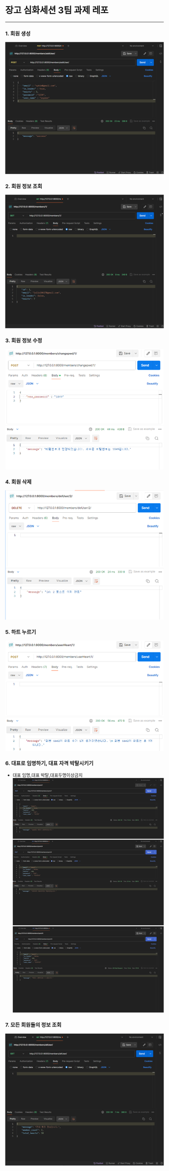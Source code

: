 # 장고 심화세션 3팀 과제 레포
---
### 1. 회원 생성
![1_회원_생성](./image/be_team3_1.png)

### 2. 회원 정보 조회
![2_회원_정보_조회](./image/be_team3_2.png)

### 3. 회원 정보 수정
![func3](./image/func3.png)

### 4. 회원 삭제
![func4](./image/func4.png)

### 5. 하트 누르기
![func5](./image/func5.png)

### 6. 대표로 임명하기, 대표 자격 박탈시키기
- 대표 임명,대표 박탈,대표두명이상금지
![6_대표_임명](./image/KakaoTalk_20240407_221752725.png)![6_대표 박탈](./image/KakaoTalk_20240407_223036450.png)![6_대표두명이상금지](./image/KakaoTalk_20240407_223012628.png)

### 7. 모든 회원들의 정보 조회
![7_모든_회원들의_정보_조회](./image/be_team3_7.png)


